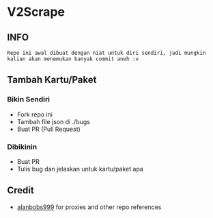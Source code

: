 # V2Scrape

## INFO

```
Repo ini awal dibuat dengan niat untuk diri sendiri, jadi mungkin kalian akan menemukan banyak commit aneh :v

```

## Tambah Kartu/Paket

### Bikin Sendiri

- Fork repo ini
- Tambah file json di ./bugs
- Buat PR (Pull Request)

### Dibikinin

- Buat PR
- Tulis bug dan jelaskan untuk kartu/paket apa

## Credit

- [alanbobs999](https://github.com/alanbobs999/TopFreeProxies) for proxies and other repo references
